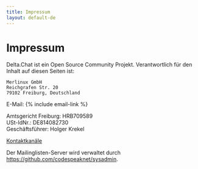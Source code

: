 ```yaml
---
title: Impressum
layout: default-de
---
```




<!-- GENERATED FILE -- DO NOT EDIT -->



# Impressum

Delta.Chat ist ein  Open Source Community Projekt. Verantwortlich für den Inhalt auf diesen Seiten ist:

    Merlinux GmbH
    Reichgrafen Str. 20
    79102 Freiburg, Deutschland

E-Mail: {% include email-link %}

Amtsgericht Freiburg: HRB709589  
USt-IdNr.: DE814082730  
Geschäftsführer: Holger Krekel

[Kontaktkanäle](contribute)

Der Mailinglisten-Server wird verwaltet durch <https://github.com/codespeaknet/sysadmin>.
